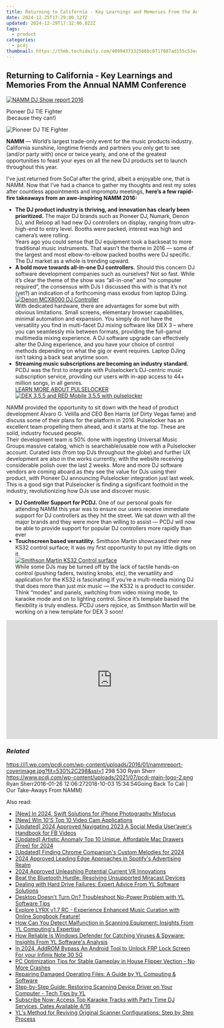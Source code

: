 ```yaml
---
title: Returning to California - Key Learnings and Memories From the Annual NAMM Conference
date: 2024-12-25T17:29:00.127Z
updated: 2024-12-29T17:32:06.822Z
tags:
  - product
categories:
  - pcdj
thumbnail: https://thmb.techidaily.com/4099437332566bc0717087ad155c53eccdb95fb25198b821350f08a36ef32c9d.jpg
---
```


## Returning to California - Key Learnings and Memories From the Annual NAMM Conference

[![NAMM DJ Show report 2016](https://i1.wp.com/pcdj.com/wp-content/uploads/2016/01/nammreport-coverimage.jpg?resize=530%2C298&ssl=1)](https://i1.wp.com/pcdj.com/wp-content/uploads/2016/01/nammreport-coverimage.jpg?fit=530%2C298&ssl=1 "NAMM Show report 2016")

Pioneer DJ TIE Fighter  
(because they can!)

![Pioneer DJ TIE Fighter](https://i1.wp.com/pcdj.com/wp-content/uploads/2016/01/9aa3c2cd-597e-48f2-97c4-b765ff98b1c6.jpg?fit=300%2C300&ssl=1 "Tie Fighter Pioneer DJ controller")

**NAMM** — World’s largest trade-only event for the music products industry. California sunshine, longtime friends and partners you only get to see (and/or party with) once or twice yearly, and one of the greatest opportunities to feast your eyes on all the new DJ products set to launch throughout this year.

I’ve just returned from SoCal after the grind, albeit a enjoyable one, that is NAMM. Now that I’ve had a chance to gather my thoughts and rest my soles after countless appointments and impromptu meetings, **here’s a few rapid-fire takeaways from an awe-inspiring NAMM 2016:**

   * **The DJ product industry is thriving, and innovation has clearly been prioritized.** The major DJ brands such as Pioneer DJ, Numark, Denon DJ, and Reloop all had new DJ controllers on display, ranging from ultra-high-end to entry level. Booths were packed, interest was high and camera’s were rolling.  
   Years ago you could sense that DJ equipment took a backseat to more traditional music instruments. That wasn’t the theme in 2016 — some of the largest and most elbow-to-elbow packed booths were DJ specific. The DJ market as a whole is trending upward.
   * **A bold move towards all-in-one DJ controllers.** Should this concern DJ software development companies such as ourselves? Not so fast. While it’s clear the theme of the show was “all-in-one” and “no computer required”, the consensus with DJs I discussed this with is that it’s not (yet?) an indication of a forthcoming mass exodus from laptop DJing.  
   [![Denon MCX8000 DJ Controller](https://i0.wp.com/pcdj.com/wp-content/uploads/2016/01/unnamed.jpg?fit=300%2C225&ssl=1 "Denon MCX8000")](https://i0.wp.com/pcdj.com/wp-content/uploads/2016/01/unnamed.jpg?fit=1030%2C773&ssl=1)  
   With dedicated hardware, there are advantages for some but with obvious limitations. Small screens, elementary browser capabilities, minimal automation and expansion. You simply do not have the versatility you find in multi-facet DJ mixing software like DEX 3 – where you can seamlessly mix between formats, providing the full-gamut multimedia mixing experience. A DJ software upgrade can effectively alter the DJing experience, and you have your choice of control methods depending on what the gig or event requires. Laptop DJing isn’t taking a back seat anytime soon.
   * **Streaming music subscriptions are becoming an industry standard.** PCDJ was the first to integrate with Pulselocker’s DJ-centric music subscription service, providing our users with in-app access to 44+ million songs, in all genres.  
   [LEARN MORE ABOUT PULSELOCKER ![DEX 3.5.5 and RED Mobile 3.5.5 with pulselocker](https://i0.wp.com/pcdj.com/wp-content/uploads/2015/12/pcdjpulslocker-pressrelease-sml.jpg?fit=300%2C169&ssl=1 "dex 3.5.5 with pulselocker and key detection")](https://tools.techidaily.com/pcdj/products/)  
       
   NAMM provided the opportunity to sit down with the head of product development Alvaro G. Velilla and CEO Ben Harris (of Dirty Vegas fame) and discuss some of their plans for the platform in 2016\. Pulselocker has an excellent team propelling them ahead, and it starts at the top. These are solid, industry focused people.  
   Their development team is 50% done with ingesting Universal Music Groups massive catalog, which is searchable/usable now with a Pulselocker account. Curated lists (from top DJs throughout the globe) and further UX development are also in the works currently, with the website receiving considerable polish over the last 2 weeks. More and more DJ software vendors are coming aboard as they see the value for DJs using their product, with Pioneer DJ announcing Pulselocker integration just last week. This is a good sign that Pulselocker is finding a significant foothold in the industry, revolutionizing how DJs use and discover music.
   * **DJ Controller Support for PCDJ.** One of our personal goals for attending NAMM this year was to ensure our users receive immediate support for DJ controllers as they hit the street. We sat down with all the major brands and they were more than willing to assist — PCDJ will now be able to provide support for popular DJ controllers more rapidly than ever
   * **Touchscreen based versatility.** Smithson Martin showcased their new KS32 control surface; it was my first opportunity to put my little digits on it.  
   [![Smithson Martin KS32 Control surface](https://i2.wp.com/pcdj.com/wp-content/uploads/2016/01/88fb4da1-de6b-456c-a519-daf19024bc49.jpg?fit=300%2C300&ssl=1 "Smithson Martin KS32")](https://i2.wp.com/pcdj.com/wp-content/uploads/2016/01/88fb4da1-de6b-456c-a519-daf19024bc49.jpg?fit=1030%2C1030&ssl=1)  
   While some DJs may be turned off by the lack of tactile hands-on control (pushing faders, twisting knobs, etc), the versatility and application for the KS32 is fascinating.If you’re a multi-media mixing DJ that does more than just mix music — the KS32 is a product to consider. Think “modes” and panels, switching from video mixing mode, to karaoke mode and on to lighting control. Since it’s template based the flexibility is truly endless. PCDJ users rejoice, as Smithson Martin will be working on a new template for DEX 3 soon!

<!-- affiliate ads begin -->
<iframe width="560" height="315" src="https://www.youtube.com/embed/-yZKNLxj3po?si=-RbF6nCJEVlHWP-M" title="YouTube video player" frameborder="0" allow="accelerometer; autoplay; clipboard-write; encrypted-media; gyroscope; picture-in-picture; web-share" referrerpolicy="strict-origin-when-cross-origin" allowfullscreen></iframe>
<!-- affiliate ads end -->

### _Related_

https://i1.wp.com/pcdj.com/wp-content/uploads/2016/01/nammreport-coverimage.jpg?fit=530%2C298&ssl=1 298 530 Ryan Sherr https://www.pcdj.com/wp-content/uploads/2021/07/pcdj-main-logo-2.png Ryan Sherr2016-01-26 12:06:272018-10-03 15:34:54Going Back To Cali | Our Take-Aways From NAMM}

<ins class="adsbygoogle"
     style="display:block"
     data-ad-format="autorelaxed"
     data-ad-client="ca-pub-7571918770474297"
     data-ad-slot="1223367746"></ins>

<ins class="adsbygoogle"
     style="display:block"
     data-ad-client="ca-pub-7571918770474297"
     data-ad-slot="8358498916"
     data-ad-format="auto"
     data-full-width-responsive="true"></ins>

<span class="atpl-alsoreadstyle">Also read:</span>
<div><ul>
<li><a href="https://fox-helps.techidaily.com/new-in-2024-swift-solutions-for-iphone-photography-misfocus/"><u>[New] In 2024, Swift Solutions for iPhone Photography Misfocus</u></a></li>
<li><a href="https://screen-sharing-recording.techidaily.com/new-win-10s-top-10-video-cam-applications/"><u>[New] Win 10'S Top 10 Video Cam Applications</u></a></li>
<li><a href="https://facebook-clips.techidaily.com/updated-2024-approved-navigating-2023-a-social-media-userayers-handbook-for-fb-videos/"><u>[Updated] 2024 Approved Navigating 2023 A Social Media User’ayer's Handbook for FB Videos</u></a></li>
<li><a href="https://article-tips.techidaily.com/updated-artistic-anomaly-top-10-unique-affordable-mac-drawers-free-for-2024/"><u>[Updated] Artistic Anomaly Top 10 Unique, Affordable Mac Drawers (Free) for 2024</u></a></li>
<li><a href="https://fox-boxes.techidaily.com/updated-finding-chrome-companions-custom-melodies-for-2024/"><u>[Updated] Finding Chrome Companion's Custom Melodies for 2024</u></a></li>
<li><a href="https://fox-info.techidaily.com/2024-approved-leading-edge-approaches-in-spotifys-advertising-realm/"><u>2024 Approved Leading Edge Approaches in Spotify's Advertising Realm</u></a></li>
<li><a href="https://some-guidance.techidaily.com/2024-approved-unleashing-potential-current-vr-innovations/"><u>2024 Approved Unleashing Potential Current VR Innovations</u></a></li>
<li><a href="https://common-error.techidaily.com/beat-the-bluetooth-hurdle-resolving-unsupported-miracast-devices/"><u>Beat the Bluetooth Hurdle: Resolving Unsupported Miracast Devices</u></a></li>
<li><a href="https://win-updates.techidaily.com/dealing-with-hard-drive-failures-expert-advice-from-yl-software-solutions/"><u>Dealing with Hard Drive Failures: Expert Advice From YL Software Solutions</u></a></li>
<li><a href="https://win-updates.techidaily.com/desktop-doesnt-turn-on-troubleshoot-no-power-problem-with-yl-software-tips/"><u>Desktop Doesn't Turn On? Troubleshoot No-Power Problem with YL Software Tips</u></a></li>
<li><a href="https://win-updates.techidaily.com/explore-lyrx-v17-rc-experience-enhanced-music-curation-with-online-songbook-feature/"><u>Explore LYRX v1.7 RC - Experience Enhanced Music Curation with Online Songbook Feature!</u></a></li>
<li><a href="https://win-updates.techidaily.com/how-can-you-detect-malfunction-in-scanning-equipment-insights-from-yl-computings-expertise/"><u>How Can You Detect Malfunction in Scanning Equipment: Insights From YL Computing's Expertise</u></a></li>
<li><a href="https://win-updates.techidaily.com/how-reliable-is-windows-defender-for-catching-viruses-and-spyware-insights-from-yl-softwares-analysis/"><u>How Reliable Is Windows Defender for Catching Viruses & Spyware: Insights From YL Software's Analysis</u></a></li>
<li><a href="https://bypass-frp.techidaily.com/in-2024-addrom-bypass-an-android-tool-to-unlock-frp-lock-screen-for-your-infinix-note-30-5g-by-drfone-android/"><u>In 2024, AddROM Bypass An Android Tool to Unlock FRP Lock Screen For your Infinix Note 30 5G</u></a></li>
<li><a href="https://win-blog.techidaily.com/pc-optimization-tips-for-stable-gameplay-in-house-flipper-vection-no-more-crashes/"><u>PC Optimization Tips for Stable Gameplay in House Flipper Vection - No More Crashes</u></a></li>
<li><a href="https://win-updates.techidaily.com/repairing-damaged-operating-files-a-guide-by-yl-computing-and-software/"><u>Repairing Damaged Operating Files: A Guide by YL Computing & Software</u></a></li>
<li><a href="https://win-updates.techidaily.com/step-by-step-guide-restoring-scanning-device-driver-on-your-computer-tech-tips-by-yl/"><u>Step-by-Step Guide: Restoring Scanning Device Driver on Your Computer - Tech Tips by YL</u></a></li>
<li><a href="https://win-updates.techidaily.com/subscribe-now-access-top-karaoke-tracks-with-party-time-dj-services-dates-available-416/"><u>Subscribe Now: Access Top Karaoke Tracks with Party Time DJ Services, Dates Available 4/16</u></a></li>
<li><a href="https://win-updates.techidaily.com/yls-method-for-reviving-original-scanner-configurations-step-by-step-process/"><u>YL's Method for Reviving Original Scanner Configurations: Step by Step Process</u></a></li>
</ul></div>

